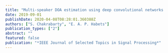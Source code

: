 ```yaml
---
title: "Multi-speaker DOA estimation using deep convolutional networks trained with noise signals"
date: 2019-09-01
publishDate: 2020-04-08T08:28:01.360388Z
authors: ["S. Chakrabarty", "E. A. P. Habets"]
publication_types: ["2"]
abstract: ""
featured: false
publication: "*IEEE Journal of Selected Topics in Signal Processing*"
---
```


